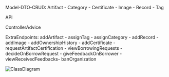 Model-DTO-CRUD: Artifact - Category - Certificate - Image - Record - Tag

API

ControllerAdvice

ExtraEndpoints: addArtifact - assignTag - assignCategory - addRecord - addImage - addOwnershipHistory - addCertificate - requestArtifactCertification - viewBorrowingRequests - decideOnBorrowRequest - giveFeedbackOnBorrower - viewReceivedFeedbacks- banOrganization

![ClassDiagram](https://github.com/user-attachments/assets/52e3b7ee-1a2f-4143-a285-2876799f725d)
